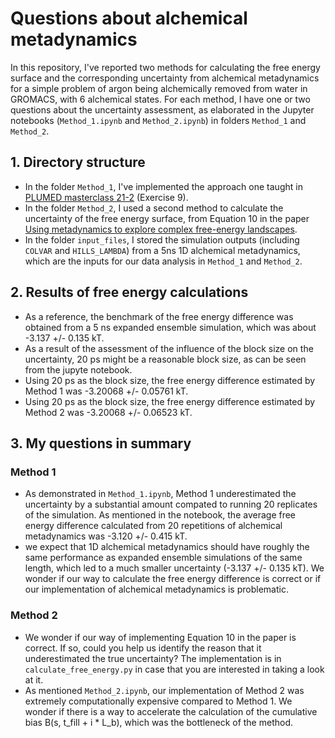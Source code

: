 # Questions about alchemical metadynamics

In this repository, I've reported two methods for calculating the free energy surface and the corresponding uncertainty from alchemical metadynamics for a simple problem of argon being alchemically removed from water in GROMACS, with 6 alchemical states. For each method, I have one or two questions about the uncertainty assessment, as elaborated in the Jupyter notebooks (`Method_1.ipynb` and `Method_2.ipynb`) in folders `Method_1` and `Method_2`.

## 1. Directory structure
- In the folder `Method_1`, I've implemented the approach one taught in [PLUMED masterclass 21-2]((https://www.plumed.org/doc-v2.7/user-doc/html/masterclass-21-2.html)) (Exercise 9). 
- In the folder `Method_2`, I used a second method to calculate the uncertainty of the free energy surface, from Equation 10 in the paper [Using metadynamics to explore complex free-energy landscapes](https://www.nature.com/articles/s42254-020-0153-0).
- In the folder `input_files`, I stored the simulation outputs (including `COLVAR` and `HILLS_LAMBDA`) from a 5ns 1D alchemical metadynamics, which are the inputs for our data analysis in `Method_1` and `Method_2`.

## 2. Results of free energy calculations
- As a reference, the benchmark of the free energy difference was obtained from a 5 ns expanded ensemble simulation, which was about -3.137 +/- 0.135 kT.  
- As a result of the assessment of the influence of the block size on the uncertainty, 20 ps might be a reasonable block size, as can be seen from the jupyte notebook.
- Using 20 ps as the block size, the free energy difference estimated by Method 1 was -3.20068 +/- 0.05761 kT.
- Using 20 ps as the block size, the free energy difference estimated by Method 2 was -3.20068 +/- 0.06523 kT.

## 3. My questions in summary
### Method 1
- As demonstrated in `Method_1.ipynb`, Method 1 underestimated the uncertainty by a substantial amount compated to running 20 replicates of the simulation. As mentioned in the notebook, the average free energy difference calculated from 20 repetitions of alchemical metadynamics was -3.120 +/- 0.415 kT.
- we expect that 1D alchemical metadynamics should have roughly the same performance as expanded ensemble simulations of the same length, which led to a much smaller uncertainty (-3.137 +/- 0.135 kT). We wonder if our way to calculate the free energy difference is correct or if our implementation of alchemical metadynamics is problematic. 

### Method 2
- We wonder if our way of implementing Equation 10 in the paper is correct. If so, could you help us identify the reason that it underestimated the true uncertainty? The implementation is in `calculate_free_energy.py` in case that you are interested in taking a look at it. 
- As mentioned `Method_2.ipynb`, our implementation of Method 2 was extremely computationally expensive compared to Method 1. We wonder if there is a way to accelerate the calculation of the cumulative bias B(s, t_fill + i * L_b), which was the bottleneck of the method. 
